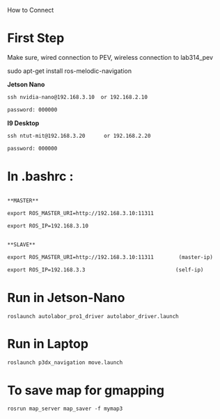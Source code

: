 How to Connect
# **First Step**

Make sure, wired connection to PEV, wireless connection to lab314_pev

sudo apt-get install ros-melodic-navigation

**Jetson Nano**

```xml
ssh nvidia-nano@192.168.3.10  or 192.168.2.10

password: 000000
```

**I9 Desktop**

```xml
ssh ntut-mit@192.168.3.20      or 192.168.2.20    

password: 000000
```

# **In .bashrc :** 

```xml

**MASTER**

export ROS_MASTER_URI=http://192.168.3.10:11311

export ROS_IP=192.168.3.10
```
```xml

**SLAVE**

export ROS_MASTER_URI=http://192.168.3.10:11311        (master-ip)

export ROS_IP=192.168.3.3                             (self-ip)
```


# **Run in Jetson-Nano**

	roslaunch autolabor_pro1_driver autolabor_driver.launch

# **Run in Laptop**

```xml
roslaunch p3dx_navigation move.launch 
```

# **To save map for gmapping**

	rosrun map_server map_saver -f mymap3
